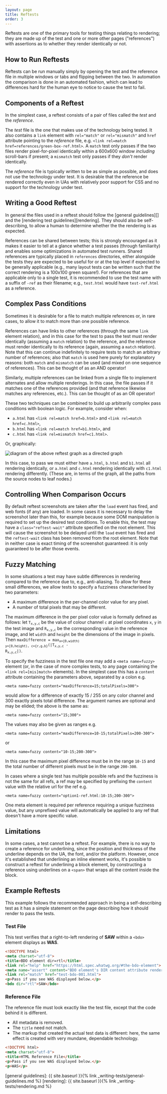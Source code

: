 ```yaml
---
layout: page
title: Reftests
order: 3
---
```


Reftests are one of the primary tools for testing things relating to
rendering; they are made up of the test and one or more other pages
("references") with assertions as to whether they render identically
or not.

## How to Run Reftests

Reftests can be run manually simply by opening the test and the
reference file in multiple windows or tabs and flipping between the
two. In automation the comparison is done in an automated fashion,
which can lead to differences hard for the human eye to notice to
cause the test to fail.

## Components of a Reftest

In the simplest case, a reftest consists of a pair of files called the
*test* and the *reference*.

The *test* file is the one that makes use of the technology being
tested. It also contains a `link` element with `rel="match"` or
`rel="mismatch"` and `href` attribute pointing to the *reference*
file, e.g. `<link rel=match href=references/green-box-ref.html>`. A
`match` test only passes if the two files render pixel-for-pixel
identically within a 600x600 window *including* scroll-bars if
present; a `mismatch` test only passes if they *don't* render
identically.

The *reference* file is typically written to be as simple as possible,
and does not use the technology under test. It is desirable that the
reference be rendered correctly even in UAs with relatively poor
support for CSS and no support for the technology under test.

## Writing a Good Reftest

In general the files used in a reftest should follow
the [general guidelines][] and
the [rendering test guidelines][rendering]. They should also be
self-describing, to allow a human to determine whether the the
rendering is as expected.

References can be shared between tests; this is strongly encouraged as
it makes it easier to tell at a glance whether a test passes (through
familiarity) and enables some optimizations in automated test
runners. Shared references are typically placed in `references`
directories, either alongside the tests they are expected to be useful
for or at the top level if expected to be generally applicable (e.g.,
many layout tests can be written such that the correct rendering is a
100x100 green square!). For references that are applicable only to a
single test, it is recommended to use the test name with a suffix of
`-ref` as their filename; e.g., `test.html` would have `test-ref.html`
as a reference.

## Complex Pass Conditions

Sometimes it is desirable for a file to match multiple references or,
in rare cases, to allow it to match more than one possible reference.

References can have links to other references (through the same `link`
element relation), and in this case for the test to pass the test must
render identically (assuming a `match` relation) to the reference, and
the reference must render identically to its reference (again,
assuming a `match` relation). Note that this can continue indefinitely
to require tests to match an arbitrary number of references; also that
`match` is used here purely for explanatory reasons: both `match` and
`mismatch` can be used (and mixed on one sequence of references). This
can be thought of as an AND operator!

Similarly, multiple references can be linked from a single file to
implement alternates and allow multiple renderings. In this case, the
file passes if it matches one of the references provided (and that
reference likewise matches any references, etc.). This can be thought
of as an OR operator!

These two techniques can be combined to build up arbitrarily complex
pass conditions with boolean logic. For example, consider when:

 * `a.html` has `<link rel=match href=b.html>` and `<link rel=match
href=c.html>`,
 * `b.html` has `<link rel=match href=b1.html>`, and
 * `c.html` has `<link rel=mismatch href=c1.html>`.

Or, graphically:

<img src="{{ site.baseurl }}{% link assets/reftest_graph_example.svg %}"
     alt="diagram of the above reftest graph as a directed graph">

In this case, to pass we must either have `a.html`, `b.html` and
`b1.html` all rendering identically, or `a.html` and `c.html`
rendering identically with `c1.html` rendering differently. (These
are, in terms of the graph, all the paths from the source nodes to
leaf nodes.)

## Controlling When Comparison Occurs

By default reftest screenshots are taken after the `load` event has
fired, and web fonts (if any) are loaded. In some cases it is
necessary to delay the screenshot later than this, for example because
some DOM manipulation is required to set up the desired test
conditions. To enable this, the test may have a `class="reftest-wait"`
attribute specified on the root element. This will cause the
screenshot to be delayed until the `load` event has fired and the
`reftest-wait` class has been removed from the root element. Note that
in neither case is exact timing of the screenshot guaranteed: it is
only guaranteed to be after those events.

## Fuzzy Matching

In some situations a test may have subtle differences in rendering
compared to the reference due to, e.g., anti-aliasing. To allow for
these small differences, we allow tests to specify a fuzziness
characterised by two parameters:

 * A maximum difference in the per-channel color value for any pixel.
 * A number of total pixels that may be different.

The maximum difference in the per pixel color value is formally
defined as follows: let <code>T<sub>x,y,c</sub></code> be the value of
colour channel `c` at pixel coordinates `x`, `y` in the test image and
<code>R<sub>x,y,c</sub></code> be the corresponding value in the
reference image, and let <code>width</code> and <code>height</code> be
the dimensions of the image in pixels. Then <code>maxDifference =
max<sub>x=[0,width) y=[0,height), c={r,g,b}</sub>(|T<sub>x,y,c</sub> -
R<sub>x,y,c</sub>|)</code>.

To specify the fuzziness in the test file one may add a `<meta
name=fuzzy>` element (or, in the case of more complex tests, to any
page containing the `<link rel=[mis]match>` elements). In the simplest
case this has a `content` attribute containing the parameters above,
separated by a colon e.g.

```
<meta name=fuzzy content="maxDifference=15;totalPixels=300">
```

would allow for a  difference of exactly 15 / 255 on any color channel
and 300 exactly pixels total difference. The argument names are optional
and may be elided; the above is the same as:

```
<meta name=fuzzy content="15;300">
```

The values may also be given as ranges e.g.

```
<meta name=fuzzy content="maxDifference=10-15;totalPixels=200-300">
```

or

```
<meta name=fuzzy content="10-15;200-300">
```

In this case the maximum pixel difference must be in the range
`10-15` and the total number of different pixels must be in the range
`200-300`.

In cases where a single test has multiple possible refs and the
fuzziness is not the same for all refs, a ref may be specified by
prefixing the `content` value with the relative url for the ref e.g.

```
<meta name=fuzzy content="option1-ref.html:10-15;200-300">
```

One meta element is required per reference requiring a unique
fuzziness value, but any unprefixed value will automatically be
applied to any ref that doesn't have a more specific value.

## Limitations

In some cases, a test cannot be a reftest. For example, there is no
way to create a reference for underlining, since the position and
thickness of the underline depends on the UA, the font, and/or the
platform. However, once it's established that underlining an inline
element works, it's possible to construct a reftest for underlining
a block element, by constructing a reference using underlines on a
```<span>``` that wraps all the content inside the block.

## Example Reftests

This example follows the recommended approach in being a
self-describing test as it has a simple statement on the page
describing how it should render to pass the tests.

### Test File

This test verifies that a right-to-left rendering of **SAW** within a
```<bdo>``` element displays as **WAS**.

```html
<!DOCTYPE html>
<meta charset="utf-8">
<title>BDO element dir=rtl</title>
<link rel="help" href="https://html.spec.whatwg.org/#the-bdo-element">
<meta name="assert" content="BDO element's DIR content attribute renders corrently given value of 'rtl'.">
<link rel="match" href="test-bdo-001.html">
<p>Pass if you see WAS displayed below.</p>
<bdo dir="rtl">SAW</bdo>
```

### Reference File

The reference file must look exactly like the test file,
except that the code behind it is different.

* All metadata is removed.
* The ```title``` need not match.
* The markup that created the actual test data is
  different: here, the same effect is created with
  very mundane, dependable technology.

```html
<!DOCTYPE html>
<meta charset="utf-8">
<title>HTML Reference File</title>
<p>Pass if you see WAS displayed below.</p>
<p>WAS</p>
```


[general guidelines]: {{ site.baseurl }}{% link _writing-tests/general-guidelines.md %}
[rendering]: {{ site.baseurl }}{% link _writing-tests/rendering.md %}
